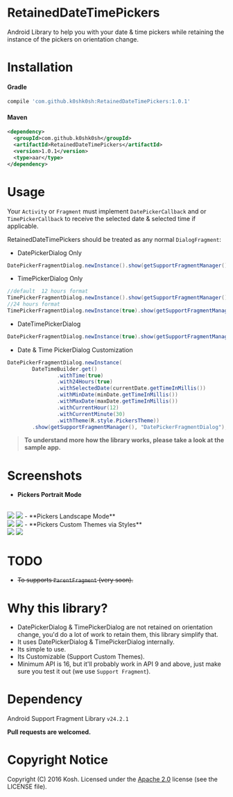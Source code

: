 # RetainedDateTimePickers
Android Library to help you with your date & time pickers while retaining the instance of the pickers on orientation change.

# Installation

#### Gradle
```groovy
compile 'com.github.k0shk0sh:RetainedDateTimePickers:1.0.1'
```

#### Maven
```xml
<dependency>
  <groupId>com.github.k0shk0sh</groupId>
  <artifactId>RetainedDateTimePickers</artifactId>
  <version>1.0.1</version>
  <type>aar</type>
</dependency>
```

Usage
=====

Your `Activity` or `Fragment` must implement `DatePickerCallback` and or `TimePickerCallback` to receive the selected date & selected time if 
applicable.

RetainedDateTimePickers should be treated as any normal `DialogFragment`:

- DatePickerDialog Only 
```java
DatePickerFragmentDialog.newInstance().show(getSupportFragmentManager(), "DatePickerFragmentDialog");
```

- TimePickerDialog Only
```java
//default  12 hours format
TimePickerFragmentDialog.newInstance().show(getSupportFragmentManager(), "TimePickerFragmentDialog");
//24 hours format
TimePickerFragmentDialog.newInstance(true).show(getSupportFragmentManager(), "TimePickerFragmentDialog");
```

- DateTimePickerDialog 
```java
DatePickerFragmentDialog.newInstance(true).show(getSupportFragmentManager(), "DatePickerFragmentDialog");
```

- Date & Time PickerDialog Customization
```java
DatePickerFragmentDialog.newInstance(
        DateTimeBuilder.get()
                .withTime(true)
                .with24Hours(true)
                .withSelectedDate(currentDate.getTimeInMillis())
                .withMinDate(minDate.getTimeInMillis())
                .withMaxDate(maxDate.getTimeInMillis())
                .withCurrentHour(12)
                .withCurrentMinute(30)
                .withTheme(R.style.PickersTheme))
        .show(getSupportFragmentManager(), "DatePickerFragmentDialog");
```


> **To understand more how the library works, please take a look at the sample app.**


Screenshots 
======

- **Pickers Portrait Mode**
<br/>
<img src="https://raw.github.com/k0shk0sh/RetainedDateTimePickers/master/art/date_picker_portrait.png" style="max-width:350px; max-height:350px;"/>
<img src="https://raw.github.com/k0shk0sh/RetainedDateTimePickers/master/art/time_picker_portrait.png" style="max-width:350px; max-height:350px;"/>
- **Pickers Landscape Mode**
<br/>
<img src="https://raw.github.com/k0shk0sh/RetainedDateTimePickers/master/art/date_picker_land.png" style="max-width:350px; max-height:350px;"/>
<img src="https://raw.github.com/k0shk0sh/RetainedDateTimePickers/master/art/time_picker_land.png" style="max-width:350px; max-height:350px;"/>
- **Pickers Custom Themes via Styles**
<br/>
<img src="https://raw.github.com/k0shk0sh/RetainedDateTimePickers/master/art/custom_theme_date.png" style="max-width:350px; max-height:350px;"/>
<img src="https://raw.github.com/k0shk0sh/RetainedDateTimePickers/master/art/custom_theme_time.png" style="max-width:350px; max-height:350px;"/>


TODO
=====

- ~~To supports `ParentFragment` (very soon).~~

# Why this library?

* DatePickerDialog & TimePickerDialog are not retained on orientation change, you'd do a lot of work to retain them, this library simplify that.
* It uses DatePickerDialog & TimePickerDialog internally.
* Its simple to use.
* Its Customizable (Support Custom Themes). 
* Minimum API is 16, but it'll probably work in API 9 and above, just make sure you test it out (we use `Support Fragment`).  


# Dependency

Android Support Fragment Library ``v24.2.1``

**Pull requests are welcomed.**

# Copyright Notice

Copyright (C) 2016 Kosh.
Licensed under the [Apache 2.0](http://www.apache.org/licenses/LICENSE-2.0)
license (see the LICENSE file).
